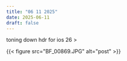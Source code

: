 ```yaml
---
title: "06 11 2025"
date: 2025-06-11
draft: false
---
```


toning down hdr for ios 26 >

{{< figure src="BF_00869.JPG" alt="post" >}}  

